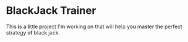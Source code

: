 # BlackJack Trainer

This is a little project I'm working on that will help you master the perfect strategy of black jack.
